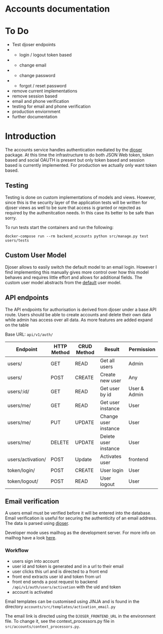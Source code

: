 # Accounts documentation

# To Do
 - Test djoser endpoints
 - - login / logout token based
 - - change email
 - - change password
 - - forgot / reset password
 - remove current implementations
 - remove session based 
 - email and phone verification
 - testing for email and phone verification
 - production enviornment
 - further documentation

# Introduction
The accounts service handles authentication mediated by the [djoser](https://djoser.readthedocs.io/en/latest/introduction.html)
package. At this time the infrastructure to do both JSON Web token, token based and social OAUTH is present but only token
based and session based is currently implemented. For production we actually only want token based. 

## Testing
Testing is done on custom implementations of models and views. However, since this is the security layer of the application
tests will be written for djoser views as well to be sure that access is granted or rejected as required by the authenitcation
needs. In this case its better to be safe than sorry.

To run tests start the containers and run the following:
```
docker-compose run --rm backend_accounts python src/manage.py test users/tests
```

## Custom User Model
Djoser allows to easily switch the default model to an email login. However I find implementing this manually 
gives more control over how this model behaves and requires little effort and allows for additional fields. The 
custom user model abstracts from the [default](https://docs.djangoproject.com/en/3.1/ref/contrib/auth/) user model. 

    
## API endpoints
The API endpoints for authorisation is derived from djoser under a base API route. Users should be able to create
accounts and delete their own data while admin has access over all data. As more features are added expand on the
table

Base URL: `api/v1/auth/`

|Endpoint          |HTTP Method | CRUD Method  | Result               | Permission      |
|------------------|------------|--------------|----------------------|-----------------|
|users/            | GET        | READ         | Get all users        | Admin           |
|users/            | POST       | CREATE       | Create new user      | Any             |
|users/:id/        | GET        | READ         | Get user by id       | User & Admin    |
|users/me/         | GET        | READ         | Get user instance    | User            |
|users/me/         | PUT        | UPDATE       | Change user instance | User            |
|users/me/         | DELETE     | UPDATE       | Delete user instance | User            |
|users/activation/ | POST       | Update       | Activates user       | frontend        |   
|token/login/      | POST       | CREATE       | User login           | User            |
|token/logout/     | POST       | READ         | User logout          | User            |


## Email verification

A users email must be verified before it will be entered into the database. Email verification is useful for securing the
authenticity of an email address. The data is parsed using [djoser](https://djoser.readthedocs.io/en/latest/settings.html#send-activation-email). 

Developer mode uses mailhog as the development server. For more info on mailhog have a look [here](https://github.com/mailhog/MailHog). 

### Workflow
 - users sign into account
 - user id and token is generated and in a url to their email
 - user clicks this url and is directed to a front end
 - front end extracts user id and token from url
 - front end sends a post request to backend `/api/v1/auth/users/activation` with the uid and token
 - account is activated
 
 Email templates can be customised using JINJA and is found in the directory `accounts/src/templates/activation_email.py`
 
 The email link is directed using the `DJOSER_FRONTEND_URL` in the environment file. To change it, see the 
 context_processors.py file in `src/accounts/context_processors.py`. 


